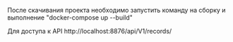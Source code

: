 После скачивания проекта необходимо запустить команду на сборку и выполнение "docker-compose up --build"

Для доступа к API http://localhost:8876/api/V1/records/
